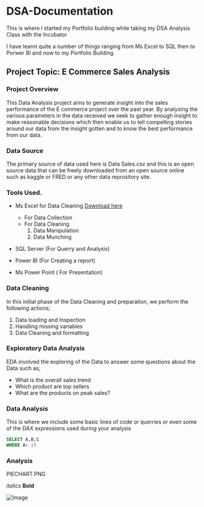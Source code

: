 # DSA-Documentation

This is where i started my Portfolio building while taking my DSA Analysis Class with the Incubator

I have learnt quite a number of things ranging from Ms Excel to SQL then to Porwer BI and now to my Portfolio Building.

## Project Topic: E Commerce Sales Analysis

### Project Overview
This Data Analysis project aims to generate insight into the sales performance of the E commerce project over the past year. By analysing the various parameters in the data received we seek to gather enough insight to make reasonable decisions which then enable us to tell compelling stories around our data from the insight gotten and to know the best performance from our data.

### Data Source
The primary source of data used here is Data Sales.csv and this is an open source data that can be freely downloaded from an open source online such as kaggle or FRED or any other data reprository site.

### Tools Used.
- Ms Excel for Data Cleaning [Download here](https:/dsatyfikk)
     - For Data Collection
     - For Data Cleaning
       1. Data Manipulation
       2. Data Munching
          
- SQL Server (For Querry and Analysis)
- Power BI (For Creating a report)
- Ms Power Point ( For Presentation)

### Data Cleaning

In this initial phase of the Data Cleaning and preparation, we perform the following actions;
1. Data loading and Inspection
2. Handling missing variables
3. Data Cleaning and formatting

### Exploratory Data Analysis

EDA involved the exploring of the Data to answer some questions about the Data such as;
- What is the overall sales trend
- Which product are top sellers
- What are the products on peak sales?

 ### Data Analysis
  
  This is where we include some basic lines of code or querries or even some of the DAX expressions used during your analysis
  ~~~ SQL
SELECT A,B,C
WHERE A> 15
~~~

### Analysis
PIECHART.PNG


*italics*
**Bold**



![Image](https://github.com/user-attachments/assets/97cfb3b5-0636-4e66-bb4f-f7d84723783c)
